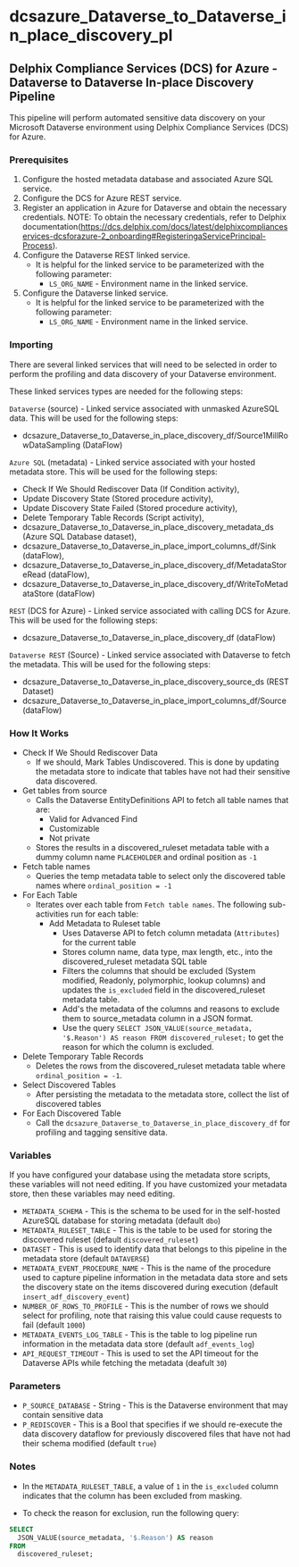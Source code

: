 # dcsazure_Dataverse_to_Dataverse_in_place_discovery_pl
## Delphix Compliance Services (DCS) for Azure - Dataverse to Dataverse In-place Discovery Pipeline

This pipeline will perform automated sensitive data discovery on your Microsoft Dataverse environment using Delphix Compliance Services (DCS) for Azure.

### Prerequisites
1. Configure the hosted metadata database and associated Azure SQL service.
2. Configure the DCS for Azure REST service.
3. Register an application in Azure for Dataverse and obtain the necessary credentials. 
   NOTE: To obtain the necessary credentials, refer to Delphix documentation(https://dcs.delphix.com/docs/latest/delphixcomplianceservices-dcsforazure-2_onboarding#RegisteringaServicePrincipal-Process).
4. Configure the Dataverse REST linked service. 
   * It is helpful for the linked service to be parameterized with the following parameter:
      * `LS_ORG_NAME` - Environment name in the linked service.
5. Configure the Dataverse linked service. 
   * It is helpful for the linked service to be parameterized with the following parameter:
      * `LS_ORG_NAME` - Environment name in the linked service.

### Importing

There are several linked services that will need to be selected in order to perform the profiling and data discovery of your Dataverse environment.

These linked services types are needed for the following steps:

`Dataverse` (source) - Linked service associated with unmasked AzureSQL data. This will be used for the following steps:
* dcsazure_Dataverse_to_Dataverse_in_place_discovery_df/Source1MillRowDataSampling (DataFlow)

`Azure SQL` (metadata) - Linked service associated with your hosted metadata store. This will be used for the following steps:
* Check If We Should Rediscover Data (If Condition activity),
* Update Discovery State (Stored procedure activity),
* Update Discovery State Failed (Stored procedure activity),
* Delete Temporary Table Records (Script activity),
* dcsazure_Dataverse_to_Dataverse_in_place_discovery_metadata_ds (Azure SQL Database dataset),
* dcsazure_Dataverse_to_Dataverse_in_place_import_columns_df/Sink (dataFlow),
* dcsazure_Dataverse_to_Dataverse_in_place_discovery_df/MetadataStoreRead (dataFlow),
* dcsazure_Dataverse_to_Dataverse_in_place_discovery_df/WriteToMetadataStore (dataFlow)

`REST` (DCS for Azure) - Linked service associated with calling DCS for Azure. This will be used for the following steps:
* dcsazure_Dataverse_to_Dataverse_in_place_discovery_df (dataFlow)

`Dataverse REST` (Source) - Linked service associated with Dataverse to fetch the metadata. This will be used for the following steps:
* dcsazure_Dataverse_to_Dataverse_in_place_discovery_source_ds (REST Dataset)
* dcsazure_Dataverse_to_Dataverse_in_place_import_columns_df/Source (dataFlow)

### How It Works

* Check If We Should Rediscover Data
  * If we should, Mark Tables Undiscovered. This is done by updating the metadata store to indicate that tables have not had their sensitive data discovered.
* Get tables from source 
  * Calls the Dataverse EntityDefinitions API to fetch all table names that are:
    * Valid for Advanced Find
    * Customizable
    * Not private
  * Stores the results in a discovered_ruleset metadata table with a dummy column name `PLACEHOLDER` and ordinal position as `-1`
* Fetch table names
  * Queries the temp metadata table to select only the discovered table names where `ordinal_position = -1`
* For Each Table  
  * Iterates over each table from `Fetch table names`. The following sub-activities run for each table:
    * Add Metadata to Ruleset table
      * Uses Dataverse API to fetch column metadata (`Attributes`) for the current table  
      * Stores column name, data type, max length, etc., into the discovered_ruleset metadata SQL table
      * Filters the columns that should be excluded (System modified, Readonly, polymorphic, lookup columns) and updates the `is_excluded` field in the discovered_ruleset metadata table.
      * Add's the metadata of the columns and reasons to exclude them to source_metadata column in a JSON format.
      * Use the query `SELECT JSON_VALUE(source_metadata, '$.Reason') AS reason FROM discovered_ruleset;` to get the reason for which the column is excluded.
* Delete Temporary Table Records
  * Deletes the rows from the discovered_ruleset metadata table where `ordinal_position = -1`.
* Select Discovered Tables
  * After persisting the metadata to the metadata store, collect the list of discovered tables
* For Each Discovered Table
  * Call the `dcsazure_Dataverse_to_Dataverse_in_place_discovery_df` for profiling and tagging sensitive data.

### Variables

If you have configured your database using the metadata store scripts, these variables will not need editing. If you have customized your metadata store, then these variables may need editing.

* `METADATA_SCHEMA` - This is the schema to be used for in the self-hosted AzureSQL database for storing metadata (default `dbo`)
* `METADATA_RULESET_TABLE` - This is the table to be used for storing the discovered ruleset (default `discovered_ruleset`)
* `DATASET` - This is used to identify data that belongs to this pipeline in the metadata store (default `DATAVERSE`)
* `METADATA_EVENT_PROCEDURE_NAME` - This is the name of the procedure used to capture pipeline information in the metadata data store and sets the discovery state on the items discovered during execution (default `insert_adf_discovery_event`)
* `NUMBER_OF_ROWS_TO_PROFILE` - This is the number of rows we should select for profiling, note that raising this value could cause requests to fail (default `1000`)
* `METADATA_EVENTS_LOG_TABLE` - This is the table to log pipeline run information in the metadata data store (default `adf_events_log`)
* `API_REQUEST_TIMEOUT` - This is used to set the API timeout for the Dataverse APIs while fetching the metadata (deafult `30`)

### Parameters

* `P_SOURCE_DATABASE` - String - This is the Dataverse environment that may contain sensitive data
* `P_REDISCOVER` - This is a Bool that specifies if we should re-execute the data discovery dataflow for previously discovered files that have not had their schema modified (default `true`)

### Notes

* In the `METADATA_RULESET_TABLE`, a value of `1` in the `is_excluded` column indicates that the column has been excluded from masking.

* To check the reason for exclusion, run the following query:

```sql
SELECT
  JSON_VALUE(source_metadata, '$.Reason') AS reason
FROM
  discovered_ruleset;
```
